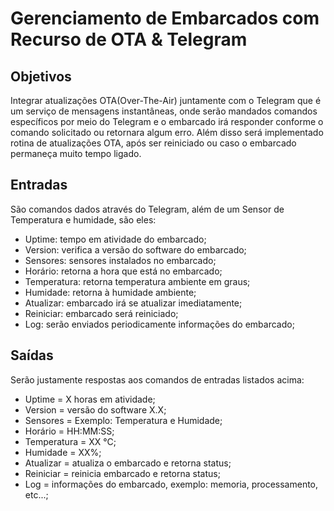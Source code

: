 # Gerenciamento de Embarcados com Recurso de OTA & Telegram
## Objetivos
Integrar atualizações OTA(Over-The-Air) juntamente com o Telegram que é um serviço de mensagens instantâneas, onde serão mandados comandos específicos por meio do Telegram e o embarcado irá responder conforme o comando solicitado ou retornara algum erro. Além disso será implementado rotina de atualizações OTA, após ser reiniciado ou caso o embarcado permaneça muito tempo ligado.

## Entradas
São comandos dados através do Telegram, além de um Sensor de Temperatura e humidade, são eles:  
  * Uptime: tempo em atividade do embarcado;
  * Version: verifica a versão do software do embarcado;
  * Sensores: sensores instalados no embarcado;
  * Horário: retorna a hora que está no embarcado;
  * Temperatura: retorna temperatura ambiente em graus;
  * Humidade: retorna à humidade ambiente;
  * Atualizar: embarcado irá se atualizar imediatamente;
  * Reiniciar: embarcado será reiniciado;
  * Log: serão enviados periodicamente informações do embarcado;

## Saídas
Serão justamente respostas aos comandos de entradas listados acima:
  * Uptime = X horas em atividade;
  * Version = versão do software X.X;
  * Sensores = Exemplo: Temperatura e Humidade;
  * Horário = HH:MM:SS;
  * Temperatura = XX °C;
  * Humidade = XX%;
  * Atualizar = atualiza o embarcado e retorna status;
  * Reiniciar = reinicia embarcado e retorna status;
  * Log = informações do embarcado, exemplo: memoria, processamento, etc...;

